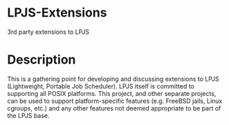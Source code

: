 # LPJS-Extensions
3rd party extensions to LPJS

# Description
This is a gathering point for developing and discussing extensions to LPJS (Lightweight, Portable
Job Scheduler).  LPJS itself is committed to supporting all POSIX platforms.  This project, and
other separate projects, can be used to support platform-specific features (e.g. FreeBSD jails,
Linux cgroups, etc.) and any other features not deemed appropriate to be part of the LPJS base.
